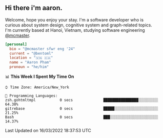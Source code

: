 <h2><b>Hi there i'm aaron. </b></h2>

Welcome, hope you enjoy your stay. I'm a software developer who is curious about system design, cognitive system and graph-related topics. I'm currently based at Hanoi, Vietnam, studying software engineering [@mcmaster](https://www.mcmaster.ca/).

```toml
[personal]
  bio = "@mcmaster sfwr eng '24"
  current = "@bentoml"
  location = "🇻🇳 🇨🇦"
  name = "Aaron Pham"
  pronoun = "he/him"
```
<!--<img src="https://github-readme-stats.vercel.app/api?username=aarnphm&show_icons=true&count_private=true&theme=dark" height="170"/>-->
<!--<img src="https://github-readme-stats.vercel.app/api/top-langs/?username=aarnphm&layout=compact&hide=css&theme=dark" height="170" />-->

<!--START_SECTION:waka-->
📊 **This Week I Spent My Time On** 

```text
⌚︎ Time Zone: America/New_York

💬 Programming Languages: 
zsh.gohtmltmpl           0 secs              ████████████████░░░░░░░░░   64.38% 
gitrebase                0 secs              █████░░░░░░░░░░░░░░░░░░░░   21.25% 
Bash                     0 secs              ███░░░░░░░░░░░░░░░░░░░░░░   14.37%

```


 Last Updated on 16/03/2022 18:37:53 UTC
<!--END_SECTION:waka-->
